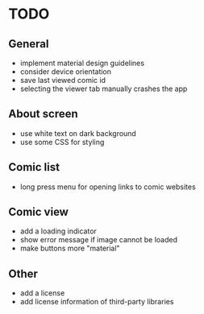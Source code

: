 # TODO

## General

- implement material design guidelines
- consider device orientation
- save last viewed comic id
- selecting the viewer tab manually crashes the app

## About screen

- use white text on dark background
- use some CSS for styling

## Comic list

- long press menu for opening links to comic websites

## Comic view

- add a loading indicator
- show error message if image cannot be loaded
- make buttons more "material"

## Other

- add a license
- add license information of third-party libraries
